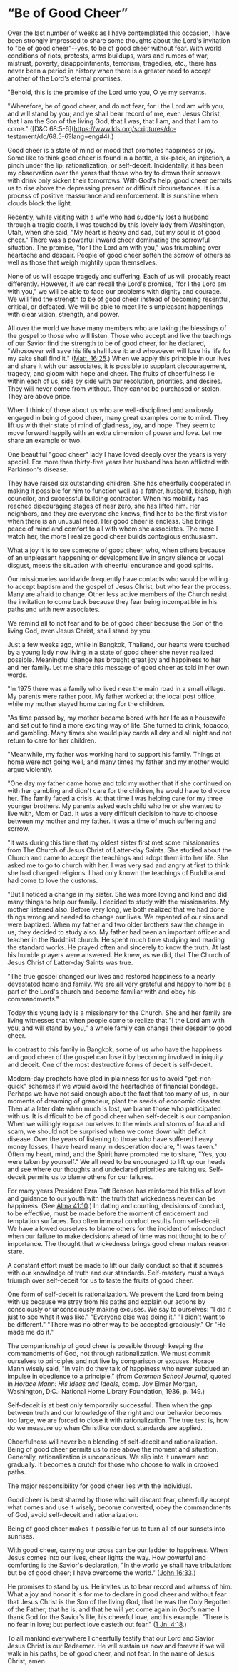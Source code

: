 # “Be of Good Cheer”

Over the last number of weeks as I have contemplated this occasion, I have
been strongly impressed to share some thoughts about the Lord's invitation to
"be of good cheer"--yes, to be of good cheer without fear. With world
conditions of riots, protests, arms buildups, wars and rumors of war,
mistrust, poverty, disappointments, terrorism, tragedies, etc., there has
never been a period in history when there is a greater need to accept another
of the Lord's eternal promises.

"Behold, this is the promise of the Lord unto you, O ye my servants.

"Wherefore, be of good cheer, and do not fear, for I the Lord am with you, and
will stand by you; and ye shall bear record of me, even Jesus Christ, that I
am the Son of the living God, that I was, that I am, and that I am to come."
([D&amp;C 68:5-6](https://www.lds.org/scriptures/dc-
testament/dc/68.5-6?lang=eng#4).)

Good cheer is a state of mind or mood that promotes happiness or joy. Some
like to think good cheer is found in a bottle, a six-pack, an injection, a
pinch under the lip, rationalization, or self-deceit. Incidentally, it has
been my observation over the years that those who try to drown their sorrows
with drink only sicken their tomorrows. With God's help, good cheer permits us
to rise above the depressing present or difficult circumstances. It is a
process of positive reassurance and reinforcement. It is sunshine when clouds
block the light.

Recently, while visiting with a wife who had suddenly lost a husband through a
tragic death, I was touched by this lovely lady from Washington, Utah, when
she said, "My heart is heavy and sad, but my soul is of good cheer." There was
a powerful inward cheer dominating the sorrowful situation. The promise, "for
I the Lord am with you," was triumphing over heartache and despair. People of
good cheer soften the sorrow of others as well as those that weigh mightily
upon themselves.

None of us will escape tragedy and suffering. Each of us will probably react
differently. However, if we can recall the Lord's promise, "for I the Lord am
with you," we will be able to face our problems with dignity and courage. We
will find the strength to be of good cheer instead of becoming resentful,
critical, or defeated. We will be able to meet life's unpleasant happenings
with clear vision, strength, and power.

All over the world we have many members who are taking the blessings of the
gospel to those who will listen. Those who accept and live the teachings of
our Savior find the strength to be of good cheer, for he declared, "Whosoever
will save his life shall lose it: and whosoever will lose his life for my sake
shall find it." ([Matt.
16:25](https://www.lds.org/scriptures/nt/matt/16.25?lang=eng#24).) When we
apply this principle in our lives and share it with our associates, it is
possible to supplant discouragement, tragedy, and gloom with hope and cheer.
The fruits of cheerfulness lie within each of us, side by side with our
resolution, priorities, and desires. They will never come from without. They
cannot be purchased or stolen. They are above price.

When I think of those about us who are well-disciplined and anxiously engaged
in being of good cheer, many great examples come to mind. They lift us with
their state of mind of gladness, joy, and hope. They seem to move forward
happily with an extra dimension of power and love. Let me share an example or
two.

One beautiful "good cheer" lady I have loved deeply over the years is very
special. For more than thirty-five years her husband has been afflicted with
Parkinson's disease.

They have raised six outstanding children. She has cheerfully cooperated in
making it possible for him to function well as a father, husband, bishop, high
councilor, and successful building contractor. When his mobility has reached
discouraging stages of near zero, she has lifted him. Her neighbors, and they
are everyone she knows, find her to be the first visitor when there is an
unusual need. Her good cheer is endless. She brings peace of mind and comfort
to all with whom she associates. The more I watch her, the more I realize good
cheer builds contagious enthusiasm.

What a joy it is to see someone of good cheer, who, when others because of an
unpleasant happening or development live in angry silence or vocal disgust,
meets the situation with cheerful endurance and good spirits.

Our missionaries worldwide frequently have contacts who would be willing to
accept baptism and the gospel of Jesus Christ, but who fear the process. Many
are afraid to change. Other less active members of the Church resist the
invitation to come back because they fear being incompatible in his paths and
with new associates.

We remind all to not fear and to be of good cheer because the Son of the
living God, even Jesus Christ, shall stand by you.

Just a few weeks ago, while in Bangkok, Thailand, our hearts were touched by a
young lady now living in a state of good cheer she never realized possible.
Meaningful change has brought great joy and happiness to her and her family.
Let me share this message of good cheer as told in her own words.

"In 1975 there was a family who lived near the main road in a small village.
My parents were rather poor. My father worked at the local post office, while
my mother stayed home caring for the children.

"As time passed by, my mother became bored with her life as a housewife and
set out to find a more exciting way of life. She turned to drink, tobacco, and
gambling. Many times she would play cards all day and all night and not return
to care for her children.

"Meanwhile, my father was working hard to support his family. Things at home
were not going well, and many times my father and my mother would argue
violently.

"One day my father came home and told my mother that if she continued on with
her gambling and didn't care for the children, he would have to divorce her.
The family faced a crisis. At that time I was helping care for my three
younger brothers. My parents asked each child who he or she wanted to live
with, Mom or Dad. It was a very difficult decision to have to choose between
my mother and my father. It was a time of much suffering and sorrow.

"It was during this time that my oldest sister first met some missionaries
from The Church of Jesus Christ of Latter-day Saints. She studied about the
Church and came to accept the teachings and adopt them into her life. She
asked me to go to church with her. I was very sad and angry at first to think
she had changed religions. I had only known the teachings of Buddha and had
come to love the customs.

"But I noticed a change in my sister. She was more loving and kind and did
many things to help our family. I decided to study with the missionaries. My
mother listened also. Before very long, we both realized that we had done
things wrong and needed to change our lives. We repented of our sins and were
baptized. When my father and two older brothers saw the change in us, they
decided to study also. My father had been an important officer and teacher in
the Buddhist church. He spent much time studying and reading the standard
works. He prayed often and sincerely to know the truth. At last his humble
prayers were answered. He knew, as we did, that The Church of Jesus Christ of
Latter-day Saints was true.

"The true gospel changed our lives and restored happiness to a nearly
devastated home and family. We are all very grateful and happy to now be a
part of the Lord's church and become familiar with and obey his commandments."

Today this young lady is a missionary for the Church. She and her family are
living witnesses that when people come to realize that "I the Lord am with
you, and will stand by you," a whole family can change their despair to good
cheer.

In contrast to this family in Bangkok, some of us who have the happiness and
good cheer of the gospel can lose it by becoming involved in iniquity and
deceit. One of the most destructive forms of deceit is self-deceit.

Modern-day prophets have pled in plainness for us to avoid "get-rich-quick"
schemes if we would avoid the heartaches of financial bondage. Perhaps we have
not said enough about the fact that too many of us, in our moments of dreaming
of grandeur, plant the seeds of economic disaster. Then at a later date when
much is lost, we blame those who participated with us. It is difficult to be
of good cheer when self-deceit is our companion. When we willingly expose
ourselves to the winds and storms of fraud and scam, we should not be
surprised when we come down with deficit disease. Over the years of listening
to those who have suffered heavy money losses, I have heard many in
desperation declare, "I was taken." Often my heart, mind, and the Spirit have
prompted me to share, "Yes, you were taken by yourself." We all need to be
encouraged to lift up our heads and see where our thoughts and undeclared
priorities are taking us. Self-deceit permits us to blame others for our
failures.

For many years President Ezra Taft Benson has reinforced his talks of love and
guidance to our youth with the truth that wickedness never can be happiness.
(See [Alma 41:10](https://www.lds.org/scriptures/bofm/alma/41.10?lang=eng#9).)
In dating and courting, decisions of conduct, to be effective, must be made
before the moment of enticement and temptation surfaces. Too often immoral
conduct results from self-deceit. We have allowed ourselves to blame others
for the incident of misconduct when our failure to make decisions ahead of
time was not thought to be of importance. The thought that wickedness brings
good cheer makes reason stare.

A constant effort must be made to lift our daily conduct so that it squares
with our knowledge of truth and our standards. Self-mastery must always
triumph over self-deceit for us to taste the fruits of good cheer.

One form of self-deceit is rationalization. We prevent the Lord from being
with us because we stray from his paths and explain our actions by consciously
or unconsciously making excuses. We say to ourselves: "I did it just to see
what it was like." "Everyone else was doing it." "I didn't want to be
different." "There was no other way to be accepted graciously." Or "He made me
do it."

The companionship of good cheer is possible through keeping the commandments
of God, not through rationalization. We must commit ourselves to principles
and not live by comparison or excuses. Horace Mann wisely said, "In vain do
they talk of happiness who never subdued an impulse in obedience to a
principle." (from _Common School Journal,_ quoted in _Horace Mann: His Ideas
and Ideals,_ comp. Joy Elmer Morgan, Washington, D.C.: National Home Library
Foundation, 1936, p. 149.)

Self-deceit is at best only temporarily successful. Then when the gap between
truth and our knowledge of the right and our behavior becomes too large, we
are forced to close it with rationalization. The true test is, how do we
measure up when Christlike conduct standards are applied.

Cheerfulness will never be a blending of self-deceit and rationalization.
Being of good cheer permits us to rise above the moment and situation.
Generally, rationalization is unconscious. We slip into it unaware and
gradually. It becomes a crutch for those who choose to walk in crooked paths.

The major responsibility for good cheer lies with the individual.

Good cheer is best shared by those who will discard fear, cheerfully accept
what comes and use it wisely, become converted, obey the commandments of God,
avoid self-deceit and rationalization.

Being of good cheer makes it possible for us to turn all of our sunsets into
sunrises.

With good cheer, carrying our cross can be our ladder to happiness. When Jesus
comes into our lives, cheer lights the way. How powerful and comforting is the
Savior's declaration, "In the world ye shall have tribulation: but be of good
cheer; I have overcome the world." ([John
16:33](https://www.lds.org/scriptures/nt/john/16.33?lang=eng#32).)

He promises to stand by us. He invites us to bear record and witness of him.
What a joy and honor it is for me to declare in good cheer and without fear
that Jesus Christ is the Son of the living God, that he was the Only Begotten
of the Father, that he is, and that he will yet come again in God's name. I
thank God for the Savior's life, his cheerful love, and his example. "There is
no fear in love; but perfect love casteth out fear." ([1 Jn.
4:18](https://www.lds.org/scriptures/nt/1-jn/4.18?lang=eng#17).)

To all mankind everywhere I cheerfully testify that our Lord and Savior Jesus
Christ is our Redeemer. He will sustain us now and forever if we will walk in
his paths, be of good cheer, and not fear. In the name of Jesus Christ, amen.

